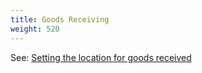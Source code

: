 ```yaml
---
title: Goods Receiving
weight: 520
---
```


See: [Setting the location for goods received](http://localhost:4567/Setup/Manufacturing-Setup#warehouse-management_setting-the-location-for-goods-received)
